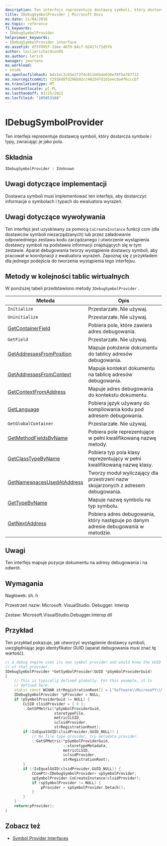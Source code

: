 ```yaml
---
description: Ten interfejs reprezentuje dostawcę symboli, który dostarcza symbole i typy, zwracając je jako pola.
title: IDebugSymbolProvider | Microsoft Docs
ms.date: 11/04/2016
ms.topic: reference
f1_keywords:
- IDebugSymbolProvider
helpviewer_keywords:
- IDebugSymbolProvider interface
ms.assetid: df5f095f-1dee-46f9-84cf-92417c71d5fb
author: leslierichardson95
ms.author: lerich
manager: jmartens
ms.workload:
- vssdk
ms.openlocfilehash: bda1ec3c65e2f3fdc811b6bde636e78f5a787f32
ms.sourcegitcommit: f2916d8fd296b92cc402597d1d1eecda4f6cccbf
ms.translationtype: MT
ms.contentlocale: pl-PL
ms.lasthandoff: 03/25/2021
ms.locfileid: "105053168"
---
```

# <a name="idebugsymbolprovider"></a>IDebugSymbolProvider
Ten interfejs reprezentuje dostawcę symboli, który dostarcza symbole i typy, zwracając je jako pola.

## <a name="syntax"></a>Składnia

```
IDebugSymbolProvider : IUnknown
```

## <a name="notes-for-implementers"></a>Uwagi dotyczące implementacji
Dostawca symboli musi implementować ten interfejs, aby dostarczyć informacje o symbolach i typach do ewaluatora wyrażeń.

## <a name="notes-for-callers"></a>Uwagi dotyczące wywoływania
Ten interfejs jest uzyskiwany za pomocą `CoCreateInstance` funkcji com (dla dostawców symboli niezarządzanych) lub przez załadowanie odpowiedniego zestawu kodu zarządzanego i utworzenie wystąpienia dostawcy symboli na podstawie informacji znajdujących się w tym zestawie. Aparat debugowania tworzy wystąpienie dostawcy symboli, aby pracował w koordynacji z ewaluatora wyrażeń. Zapoznaj się z przykładem dla jednego podejścia do tworzenia wystąpienia tego interfejsu.

## <a name="methods-in-vtable-order"></a>Metody w kolejności tablic wirtualnych
W poniższej tabeli przedstawiono metody `IDebugSymbolProvider` .

|Metoda|Opis|
|------------|-----------------|
|`Initialize`|Przestarzałe. Nie używaj.|
|`Uninitialize`|Przestarzałe. Nie używaj.|
|[GetContainerField](../../../extensibility/debugger/reference/idebugsymbolprovider-getcontainerfield.md)|Pobiera pole, które zawiera adres debugowania.|
|`GetField`|Przestarzałe. Nie używaj.|
|[GetAddressesFromPosition](../../../extensibility/debugger/reference/idebugsymbolprovider-getaddressesfromposition.md)|Mapuje położenie dokumentu do tablicy adresów debugowania.|
|[GetAddressesFromContext](../../../extensibility/debugger/reference/idebugsymbolprovider-getaddressesfromcontext.md)|Mapuje kontekst dokumentu na tablicę adresów debugowania.|
|[GetContextFromAddress](../../../extensibility/debugger/reference/idebugsymbolprovider-getcontextfromaddress.md)|Mapuje adres debugowania do kontekstu dokumentu.|
|[GetLanguage](../../../extensibility/debugger/reference/idebugsymbolprovider-getlanguage.md)|Pobiera język używany do kompilowania kodu pod adresem debugowania.|
|`GetGlobalContainer`|Przestarzałe. Nie używaj.|
|[GetMethodFieldsByName](../../../extensibility/debugger/reference/idebugsymbolprovider-getmethodfieldsbyname.md)|Pobiera pole reprezentujące w pełni kwalifikowaną nazwę metody.|
|[GetClassTypeByName](../../../extensibility/debugger/reference/idebugsymbolprovider-getclasstypebyname.md)|Pobiera typ pola klasy reprezentujący w pełni kwalifikowaną nazwę klasy.|
|[GetNamespacesUsedAtAddress](../../../extensibility/debugger/reference/idebugsymbolprovider-getnamespacesusedataddress.md)|Tworzy moduł wyliczający dla przestrzeni nazw skojarzonych z adresem debugowania.|
|[GetTypeByName](../../../extensibility/debugger/reference/idebugsymbolprovider-gettypebyname.md)|Mapuje nazwę symbolu na typ symbolu.|
|[GetNextAddress](../../../extensibility/debugger/reference/idebugsymbolprovider-getnextaddress.md)|Pobiera adres debugowania, który następuje po danym adresie debugowania w metodzie.|

## <a name="remarks"></a>Uwagi
Ten interfejs mapuje pozycje dokumentu na adresy debugowania i na odwrót.

## <a name="requirements"></a>Wymagania
Nagłówek: sh. h

Przestrzeń nazw: Microsoft. VisualStudio. Debugger. Interop

Zestaw: Microsoft.VisualStudio.Debugger.Interop.dll

## <a name="example"></a>Przykład
Ten przykład pokazuje, jak utworzyć wystąpienie dostawcy symboli, uwzględniając jego identyfikator GUID (aparat debugowania musi znać tę wartość).

```cpp
// A debug engine uses its own symbol provider and would know the GUID
// of that provider.
IDebugSymbolProvider *GetSymbolProvider(GUID *pSymbolProviderGuid)
{
    // This is typically defined globally. For this example, it is
    // defined here.
    static const WCHAR strRegistrationRoot[] = L"Software\\Microsoft\\VisualStudio\\8.0Exp";
    IDebugSymbolProvider *pProvider = NULL;
    if (pSymbolProviderGuid != NULL) {
        CLSID clsidProvider = { 0 };
        ::GetSPMetric(*pSymbolProviderGuid,
                      storetypeFile,
                      metricCLSID,
                      &clsidProvider,
                      strRegistrationRoot);
        if (IsEqualGUID(clsidProvider,GUID_NULL)) {
            // No file type provider, try metadata provider.
            ::GetSPMetric(*pSymbolProviderGuid,
                          ::storetypeMetadata,
                          metricCLSID,
                          &clsidProvider,
                          strRegistrationRoot);
        }
        if (!IsEqualGUID(clsidProvider,GUID_NULL)) {
            CComPtr<IDebugSymbolProvider> spSymbolProvider;
            spSymbolProvider.CoCreateInstance(clsidProvider);
            if (spSymbolProvider != NULL) {
                pProvider = spSymbolProvider.Detach();
            }
        }
    }
    return(pProvider);
}
```

## <a name="see-also"></a>Zobacz też
- [Symbol Provider Interfaces](../../../extensibility/debugger/reference/symbol-provider-interfaces.md)
